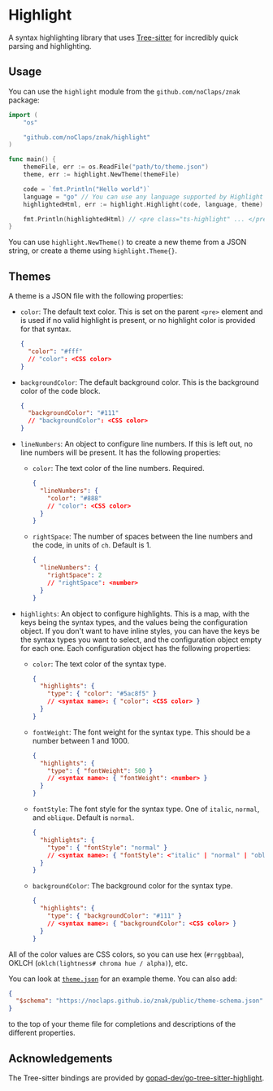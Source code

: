 # Highlight

A syntax highlighting library that uses [Tree-sitter](https://tree-sitter.github.io/tree-sitter/) for incredibly quick parsing and highlighting.

## Usage

You can use the `highlight` module from the `github.com/noClaps/znak` package:

```go
import (
	"os"

	"github.com/noClaps/znak/highlight"
)

func main() {
	themeFile, err := os.ReadFile("path/to/theme.json")
	theme, err := highlight.NewTheme(themeFile)

	code = `fmt.Println("Hello world")`
	language = "go" // You can use any language supported by Highlight
	highlightedHtml, err := highlight.Highlight(code, language, theme)

	fmt.Println(highlightedHtml) // <pre class="ts-highlight" ... </pre>
}
```

You can use `highlight.NewTheme()` to create a new theme from a JSON string, or create a theme using `highlight.Theme{}`.

## Themes

A theme is a JSON file with the following properties:

- `color`: The default text color. This is set on the parent `<pre>` element and is used if no valid highlight is present, or no highlight color is provided for that syntax.

  ```json
  {
    "color": "#fff"
    // "color": <CSS color>
  }
  ```

- `backgroundColor`: The default background color. This is the background color of the code block.

  ```json
  {
    "backgroundColor": "#111"
    // "backgroundColor": <CSS color>
  }
  ```

- `lineNumbers`: An object to configure line numbers. If this is left out, no line numbers will be present. It has the following properties:

  - `color`: The text color of the line numbers. Required.

    ```json
    {
      "lineNumbers": {
        "color": "#888"
        // "color": <CSS color>
      }
    }
    ```

  - `rightSpace`: The number of spaces between the line numbers and the code, in units of `ch`. Default is 1.

    ```json
    {
      "lineNumbers": {
        "rightSpace": 2
        // "rightSpace": <number>
      }
    }
    ```

- `highlights`: An object to configure highlights. This is a map, with the keys being the syntax types, and the values being the configuration object. If you don't want to have inline styles, you can have the keys be the syntax types you want to select, and the configuration object empty for each one. Each configuration object has the following properties:

  - `color`: The text color of the syntax type.

    ```json
    {
      "highlights": {
        "type": { "color": "#5ac8f5" }
        // <syntax name>: { "color": <CSS color> }
      }
    }
    ```

  - `fontWeight`: The font weight for the syntax type. This should be a number between 1 and 1000.

    ```json
    {
      "highlights": {
        "type": { "fontWeight": 500 }
        // <syntax name>: { "fontWeight": <number> }
      }
    }
    ```

  - `fontStyle`: The font style for the syntax type. One of `italic`, `normal`, and `oblique`. Default is `normal`.

    ```json
    {
      "highlights": {
        "type": { "fontStyle": "normal" }
        // <syntax name>: { "fontStyle": <"italic" | "normal" | "oblique"> }
      }
    }
    ```

  - `backgroundColor`: The background color for the syntax type.

    ```json
    {
      "highlights": {
        "type": { "backgroundColor": "#111" }
        // <syntax name>: { "backgroundColor": <CSS color> }
      }
    }
    ```

All of the color values are CSS colors, so you can use hex (`#rrggbbaa`), OKLCH (`oklch(lightness# chroma hue / alpha)`), etc.

You can look at [`theme.json`](https://github.com/noClaps/znak/blob/main/theme.json) for an example theme. You can also add:

```json
{
  "$schema": "https://noclaps.github.io/znak/public/theme-schema.json"
}
```

to the top of your theme file for completions and descriptions of the different properties.

## Acknowledgements

The Tree-sitter bindings are provided by [gopad-dev/go-tree-sitter-highlight](https://github.com/gopad-dev/go-tree-sitter-highlight).
